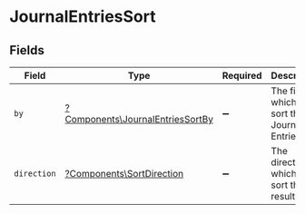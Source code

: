 # JournalEntriesSort


## Fields

| Field                                                                               | Type                                                                                | Required                                                                            | Description                                                                         | Example                                                                             |
| ----------------------------------------------------------------------------------- | ----------------------------------------------------------------------------------- | ----------------------------------------------------------------------------------- | ----------------------------------------------------------------------------------- | ----------------------------------------------------------------------------------- |
| `by`                                                                                | [?Components\JournalEntriesSortBy](../../Models/Components/JournalEntriesSortBy.md) | :heavy_minus_sign:                                                                  | The field on which to sort the Journal Entries.                                     | updated_at                                                                          |
| `direction`                                                                         | [?Components\SortDirection](../../Models/Components/SortDirection.md)               | :heavy_minus_sign:                                                                  | The direction in which to sort the results                                          |                                                                                     |